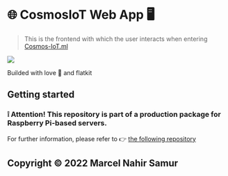 # :globe_with_meridians: CosmosIoT Web App :desktop_computer:

> This is the frontend with which the user interacts when entering [Cosmos-IoT.ml](https://Cosmosiot.ga/login.php)

<img src='https://i.imgur.com/eW5qD75.png'>

Builded with love :purple_heart: and flatkit

## Getting started

### ❕ Attention! This repository is part of a production package for Raspberry Pi-based servers.

For further information, please refer to :point_right: [the following repository](https://github.com/CosmosKiller/cosmosIoT-ProdServer)

## Copyright © 2022 Marcel Nahir Samur
